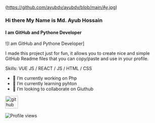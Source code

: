 (https://github.com/ayubdv/ayubdv/blob/main/Ay.jpg)
### Hi there My Name is Md. Ayub Hossain
#### I am GitHub and Pythone Developer
![I am GitHub and Pythone Developer]

I made this project just for fun, it allows you to create nice and simple GitHub Readme files that you can copy/paste and use in your profile.

Skills: VUE JS / REACT / JS / HTML / CSS

- 🔭 I’m currently working on Php 
- 🌱 I’m currently learning pyhton 
- 👯 I’m looking to collaborate on Giuthub 


[<img src='https://cdn.jsdelivr.net/npm/simple-icons@3.0.1/icons/github.svg' alt='github' height='40'>](https://github.com/https://github.com/ayubdv)  

![Profile views](https://gpvc.arturio.dev/https://github.com/ayubdv)  
